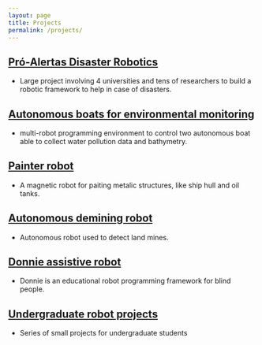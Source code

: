 ```yaml
---
layout: page
title: Projects
permalink: /projects/
---
```


## [Pró-Alertas Disaster Robotics](projects/pro-alertas)
- Large project involving 4 universities and tens of researchers to build a robotic framework to help in case of disasters.

## [Autonomous boats for environmental monitoring](projects/pve-boats)
- multi-robot programming environment to control two autonomous boat able to collect water pollution data and bathymetry.

## [Painter robot](projects/instor)
- A magnetic robot for paiting metalic structures, like ship hull and oil tanks.

## [Autonomous demining robot](projects/hratc)
- Autonomous robot used to detect land mines.

## [Donnie assistive robot](projects/donnie)
- Donnie is an educational robot programming framework for blind people.

## [Undergraduate robot projects](projects/undergrad-robots)
- Series of small projects for undergraduate students 
